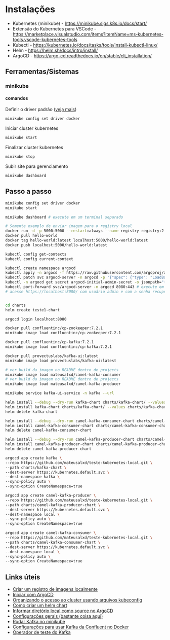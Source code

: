 # Instalações

- Kubernetes (minikube) - <https://minikube.sigs.k8s.io/docs/start/>
- Extensão do Kubernetes para VSCode - <https://marketplace.visualstudio.com/items?itemName=ms-kubernetes-tools.vscode-kubernetes-tools>
- Kubectl - <https://kubernetes.io/docs/tasks/tools/install-kubectl-linux/>
- Helm - <https://helm.sh/docs/intro/install/>
- ArgoCD - <https://argo-cd.readthedocs.io/en/stable/cli_installation/>

## Ferramentas/Sistemas

### minikube

#### comandos

Definir o driver padrão ([veja mais](https://minikube.sigs.k8s.io/docs/drivers/))

```bash
minikube config set driver docker
```

Iniciar cluster kubernetes

```bash
minikube start
```

Finalizar cluster kubernetes

```bash
minikube stop
```

Subir site para gerenciamento

```bash
minikube dashboard
```

## Passo a passo

```bash
minikube config set driver docker
minikube start

minikube dashboard # execute em um terminal separado

# Somente exemplo de enviar imagem para o registry local
docker run -d -p 5000:5000 --restart=always --name registry registry:2
docker pull hello-world
docker tag hello-world:latest localhost:5000/hello-world:latest
docker push localhost:5000/hello-world:latest

kubectl config get-contexts
kubectl config current-context

kubectl create namespace argocd
kubectl apply -n argocd -f https://raw.githubusercontent.com/argoproj/argo-cd/stable/manifests/install.yaml
kubectl patch svc argocd-server -n argocd -p '{"spec": {"type": "LoadBalancer"}}'
kubectl -n argocd get secret argocd-initial-admin-secret -o jsonpath="{.data.password}" | base64 -d; echo
kubectl port-forward svc/argocd-server -n argocd 8080:443 # execute em um terminal separado
# acesse https://localhost:8080/ com usuário admin e com a senha recuperada com o comando acima


cd charts
helm create teste1-chart

argocd login localhost:8080

docker pull confluentinc/cp-zookeeper:7.2.1
minikube image load confluentinc/cp-zookeeper:7.2.1

docker pull confluentinc/cp-kafka:7.2.1
minikube image load confluentinc/cp-kafka:7.2.1

docker pull provectuslabs/kafka-ui:latest
minikube image load provectuslabs/kafka-ui:latest

# ver build da imagem no README dentro de projects
minikube image load mateusalxd/camel-kafka-consumer
# ver build da imagem no README dentro de projects
minikube image load mateusalxd/camel-kafka-producer

minikube service kafka-ui-service -n kafka --url

helm install --debug --dry-run kafka-chart charts/kafka-chart/ --values charts/kafka-chart/values.yaml
helm install kafka-chart charts/kafka-chart/ --values charts/kafka-chart/values.yaml
helm delete kafka-chart

helm install --debug --dry-run camel-kafka-consumer-chart charts/camel-kafka-consumer-chart/ --values charts/camel-kafka-consumer-chart/values.yaml
helm install camel-kafka-consumer-chart charts/camel-kafka-consumer-chart/ --values charts/camel-kafka-consumer-chart/values.yaml
helm delete camel-kafka-consumer-chart

helm install --debug --dry-run camel-kafka-producer-chart charts/camel-kafka-producer-chart/ --values charts/camel-kafka-producer-chart/values.yaml
helm install camel-kafka-producer-chart charts/camel-kafka-producer-chart/ --values charts/camel-kafka-producer-chart/values.yaml
helm delete camel-kafka-producer-chart

argocd app create kafka \
--repo https://github.com/mateusalxd/teste-kubernetes-local.git \
--path charts/kafka-chart \
--dest-server https://kubernetes.default.svc \
--dest-namespace kafka \
--sync-policy auto \
--sync-option CreateNamespace=true

argocd app create camel-kafka-producer \
--repo https://github.com/mateusalxd/teste-kubernetes-local.git \
--path charts/camel-kafka-producer-chart \
--dest-server https://kubernetes.default.svc \
--dest-namespace local \
--sync-policy auto \
--sync-option CreateNamespace=true

argocd app create camel-kafka-consumer \
--repo https://github.com/mateusalxd/teste-kubernetes-local.git \
--path charts/camel-kafka-consumer-chart \
--dest-server https://kubernetes.default.svc \
--dest-namespace local \
--sync-policy auto \
--sync-option CreateNamespace=true

```

## Links úteis

- [Criar um registro de imagens localmente](https://docs.docker.com/registry/deploying/)
- [Iniciar com ArgoCD](https://argo-cd.readthedocs.io/en/stable/getting_started/)
- [Organizando o acesso ao cluster usando arquivos kubeconfig](https://kubernetes.io/pt-br/docs/concepts/configuration/organize-cluster-access-kubeconfig/)
- [Como criar um helm chart](https://phoenixnap.com/kb/create-helm-chart)
- [Informar diretório local como source no ArgoCD](https://github.com/argoproj/argo-cd/issues/3432)
- [Configurações gerais (bastante coisa aqui)](https://robertbrem.github.io/Microservices_with_Kubernetes/01_Setup/01_Host_setup/)
- [Rodar Kafka no minikube](https://technology.amis.nl/platform/kubernetes/running-apache-kafka-on-minikube/)
- [Configurações para usar Kafka da Confluent no Docker](https://docs.confluent.io/platform/current/installation/docker/config-reference.html)
- [Operador de teste do Kafka](https://banzaicloud.com/docs/supertubes/kafka-operator/test/)
